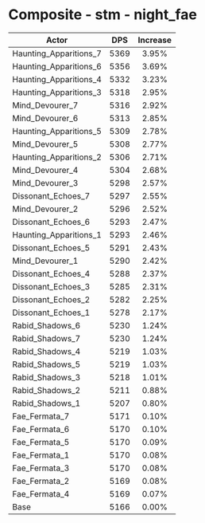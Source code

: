 # Composite - stm - night_fae
| Actor | DPS | Increase |
|---|:---:|:---:|
|Haunting_Apparitions_7|5369|3.95%|
|Haunting_Apparitions_6|5356|3.69%|
|Haunting_Apparitions_4|5332|3.23%|
|Haunting_Apparitions_3|5318|2.95%|
|Mind_Devourer_7|5316|2.92%|
|Mind_Devourer_6|5313|2.85%|
|Haunting_Apparitions_5|5309|2.78%|
|Mind_Devourer_5|5308|2.77%|
|Haunting_Apparitions_2|5306|2.71%|
|Mind_Devourer_4|5304|2.68%|
|Mind_Devourer_3|5298|2.57%|
|Dissonant_Echoes_7|5297|2.55%|
|Mind_Devourer_2|5296|2.52%|
|Dissonant_Echoes_6|5293|2.47%|
|Haunting_Apparitions_1|5293|2.46%|
|Dissonant_Echoes_5|5291|2.43%|
|Mind_Devourer_1|5290|2.42%|
|Dissonant_Echoes_4|5288|2.37%|
|Dissonant_Echoes_3|5285|2.31%|
|Dissonant_Echoes_2|5282|2.25%|
|Dissonant_Echoes_1|5278|2.17%|
|Rabid_Shadows_6|5230|1.24%|
|Rabid_Shadows_7|5230|1.24%|
|Rabid_Shadows_4|5219|1.03%|
|Rabid_Shadows_5|5219|1.03%|
|Rabid_Shadows_3|5218|1.01%|
|Rabid_Shadows_2|5211|0.88%|
|Rabid_Shadows_1|5207|0.80%|
|Fae_Fermata_7|5171|0.10%|
|Fae_Fermata_6|5170|0.10%|
|Fae_Fermata_5|5170|0.09%|
|Fae_Fermata_1|5170|0.08%|
|Fae_Fermata_3|5170|0.08%|
|Fae_Fermata_2|5169|0.08%|
|Fae_Fermata_4|5169|0.07%|
|Base|5166|0.00%|
